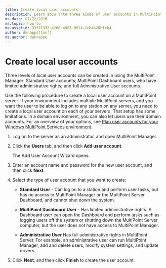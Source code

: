 ```yaml
---
title: Create local user accounts
description: Learn abou thte three kinds of user accounts in MultiPoint Services
ms.date: 07/22/2016
ms.topic: how-to
ms.assetid: 33321932-4266-4961-9924-2cb4620bfcb4
author: dknappettmsft
ms.author: daknappe
---
```

# Create local user accounts
Three levels of local user accounts can be created in using the MultiPoint Manager: Standard User accounts; MultiPoint Dashboard users, who have limited administrative rights; and full Administrative User accounts.

Use the following procedure to create a local user account on a MultiPoint server. If your environment includes multiple MultiPoint servers, and you want the user to be able to log on to any station on any server, you need to create a local user account on each of your servers. That setup has some limitations. In a domain environment, you can also let users use their domain accounts. For an overview of your options, see [Plan user accounts for your Windows MultiPoint Services environment](Plan-user-accounts-for-your-MultiPoint-services-environment.md).

1.  Log on to the server as an administrator, and open MultiPoint Manager.

2.  Click the **Users** tab, and then click **Add user account**.

    The Add User Account Wizard opens.

3.  Enter an account name and password for the new user account, and then click **Next**.

4.  Select the type of user account that you want to create:

    -   **Standard User** - Can log on to a station and perform user tasks, but has no access to MultiPoint Manager or the MultiPoint Server Dashboard, and cannot shut down the system.

    -   **MultiPoint Dashboard User** - Has limited administrative rights. A Dashboard user can open the Dashboard and perform tasks such as logging users off the system or shutting down the MultiPoint Server computer, but the user does not have access to MultiPoint Manager.

    -   **Administrative User** Has full administrative rights in MultiPoint Server. For example, an administrative user can run MultiPoint Manager, add and delete users, modify system settings, and update drivers.

5.  Click **Next**, and then click **Finish** to create the user account.
